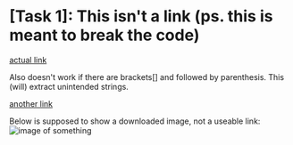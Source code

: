 # [Task 1]: This isn't a link (ps. this is meant to break the code)

[actual link](hello_there.com)

Also doesn't work if there are brackets[] and followed by parenthesis. This (will) extract unintended strings.

[another link](find_this.com)

Below is supposed to show a downloaded image, not a useable link:
![image of something](desktop/folder/image.png)
